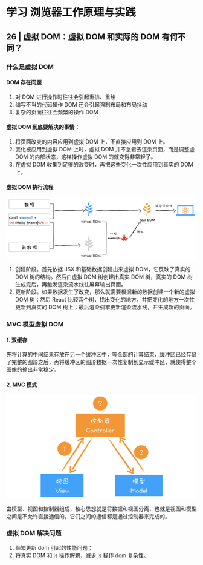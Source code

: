 # 学习 浏览器工作原理与实践

## 26 | 虚拟 DOM：虚拟 DOM 和实际的 DOM 有何不同？

### 什么是虚拟 DOM

#### DOM 存在问题

1. 对 DOM 进行操作时往往会引起重排、重绘
2. 编写不当的代码操作 DOM 还会引起强制布局和布局抖动
3. 复杂的页面往往会频繁的操作 DOM

#### 虚拟 DOM 到底要解决的事情：

1. 将页面改变的内容应用到虚拟 DOM 上，不直接应用到 DOM 上。
2. 变化被应用到虚拟 DOM 上时，虚拟 DOM 并不急着去渲染页面，而是调整虚 DOM 的内部状态，这样操作虚拟 DOM 的就变得非常轻了。
3. 在虚拟 DOM 收集到足够的改变时，再把这些变化一次性应用到真实的 DOM 上。

#### 虚拟 DOM 执行流程

![avatar](../image/vmDOM.png)

1. 创建阶段。首先依据 JSX 和基础数据创建出来虚拟 DOM，它反映了真实的 DOM 树的结构。然后由虚拟 DOM 树创建出真实 DOM 树，真实的 DOM 树生成完后，再触发渲染流水线往屏幕输出页面。
2. 更新阶段。如果数据发生了改变，那么就需要根据新的数据创建一个新的虚拟 DOM 树；然后 React 比较两个树，找出变化的地方，并把变化的地方一次性更新到真实的 DOM 树上；最后渲染引擎更新渲染流水线，并生成新的页面。

### MVC 模型虚拟 DOM

#### 1. 双缓存

先将计算的中间结果存放在另一个缓冲区中，等全部的计算结束，缓冲区已经存储了完整的图形之后，再将缓冲区的图形数据一次性复制到显示缓冲区，就使得整个图像的输出非常稳定。

#### 2. MVC 模式

![avatar](../image/MVCjiegou.png)

由模型、视图和控制器组成，核心思想就是将数据和视图分离，也就是视图和模型之间是不允许直接通信的，它们之间的通信都是通过控制器来完成的。

### 虚拟 DOM 解决问题

1. 频繁更新 dom 引起的性能问题；
2. 将真实 DOM 和 js 操作解耦，减少 js 操作 dom 复杂性。
